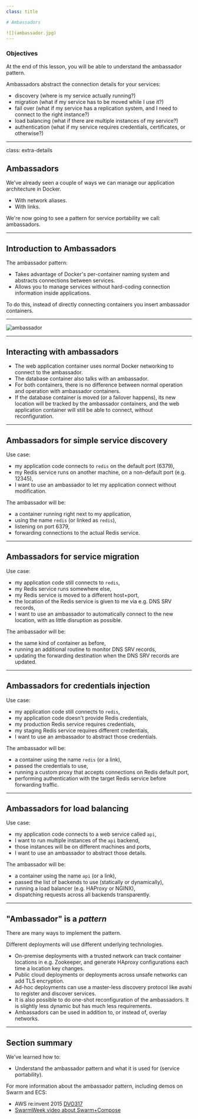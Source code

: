 ```yaml
---
class: title

# Ambassadors

![](ambassador.jpg)
---
```



### Objectives

At the end of this lesson, you will be able to understand the ambassador pattern.

Ambassadors abstract the connection details for your services:

* discovery (where is my service actually running?)
* migration (what if my service has to be moved while I use it?)
* fail over (what if my service has a replication system, and I need to connect to the right instance?)
* load balancing (what if there are multiple instances of my service?)
* authentication (what if my service requires credentials, certificates, or otherwise?)

---
class: extra-details

## Ambassadors

We've already seen a couple of ways we can manage our application
architecture in Docker.

* With network aliases.
* With links.

We're now going to see a pattern for service portability we call:
ambassadors.

---
## Introduction to Ambassadors

The ambassador pattern:

* Takes advantage of Docker's per-container naming system and abstracts
  connections between services.
* Allows you to manage services without hard-coding connection
  information inside applications.

To do this, instead of directly connecting containers you insert
ambassador containers.

---

![ambassador](diagram.png)

---
## Interacting with ambassadors

* The web application container uses normal Docker networking to connect
  to the ambassador.
* The database container also talks with an ambassador.
* For both containers, there is no difference between normal
  operation and operation with ambassador containers.
* If the database container is moved (or a failover happens), its new location will
  be tracked by the ambassador containers, and the web application
  container will still be able to connect, without reconfiguration.

---
## Ambassadors for simple service discovery

Use case:

* my application code connects to `redis` on the default port (6379),
* my Redis service runs on another machine, on a non-default port (e.g. 12345),
* I want to use an ambassador to let my application connect without modification.

The ambassador will be:

* a container running right next to my application,
* using the name `redis` (or linked as `redis`),
* listening on port 6379,
* forwarding connections to the actual Redis service.

---
## Ambassadors for service migration

Use case:

* my application code still connects to `redis`,
* my Redis service runs somewhere else,
* my Redis service is moved to a different host+port,
* the location of the Redis service is given to me via e.g. DNS SRV records,
* I want to use an ambassador to automatically connect to the new location, with as little disruption as possible.

The ambassador will be:

* the same kind of container as before,
* running an additional routine to monitor DNS SRV records,
* updating the forwarding destination when the DNS SRV records are updated.

---
## Ambassadors for credentials injection

Use case:

* my application code still connects to `redis`,
* my application code doesn't provide Redis credentials,
* my production Redis service requires credentials,
* my staging Redis service requires different credentials,
* I want to use an ambassador to abstract those credentials.

The ambassador will be:

* a container using the name `redis` (or a link),
* passed the credentials to use,
* running a custom proxy that accepts connections on Redis default port,
* performing authentication with the target Redis service before forwarding traffic.

---
## Ambassadors for load balancing

Use case:

* my application code connects to a web service called `api`,
* I want to run multiple instances of the `api` backend,
* those instances will be on different machines and ports,
* I want to use an ambassador to abstract those details.

The ambassador will be:

* a container using the name `api` (or a link),
* passed the list of backends to use (statically or dynamically),
* running a load balancer (e.g. HAProxy or NGINX),
* dispatching requests across all backends transparently.

---
## "Ambassador" is a *pattern*

There are many ways to implement the pattern.

Different deployments will use different underlying technologies.

* On-premise deployments with a trusted network can track
  container locations in e.g. Zookeeper, and generate HAproxy
  configurations each time a location key changes.
* Public cloud deployments or deployments across unsafe
  networks can add TLS encryption.
* Ad-hoc deployments can use a master-less discovery protocol
  like avahi to register and discover services.
* It is also possible to do one-shot reconfiguration of the
  ambassadors. It is slightly less dynamic but has much less
  requirements.
* Ambassadors can be used in addition to, or instead of, overlay networks.

---
## Section summary

We've learned how to:

* Understand the ambassador pattern and what it is used for (service portability).

For more information about the ambassador pattern, including demos on Swarm and ECS: 

* AWS re:invent 2015 [DVO317](https://www.youtube.com/watch?v=7CZFpHUPqXw)
* [SwarmWeek video about Swarm+Compose](https://youtube.com/watch?v=qbIvUvwa6As)

